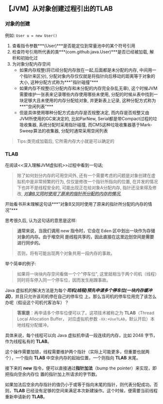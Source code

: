 ## 【JVM】从对象创建过程引出的TLAB

### 对象的创建

例如: `User u = new User()`

1. 查看指令参数***(User)***是否能定位到常量池中的某个符号引用
2. 检查符号引用所代表的类***(com.github.java.User)***是否已经被加载, 解析和初始化过
3. 为对象分配内存空间
   - 如果内存规整(将已经分配内存放在一起,后面都是未分配的内存, 中间用一个指针来区分), 分配对象内存仅仅就是将指针向后移动的距离等于对象的大小, 这种分配方式称为***"指针碰撞"***
   - 如果内存不规整(已分配内存和未分配的内存完全杂乱无章), 这个时候JVM需要维护一张表来记录哪些内存使用哪些未使用, 分配的时候从表中找到一块足够大且未使用的内存分配给对象, 并更新表上记录, 这种分配方式称为***"空闲列表"***
   - 但是具体使用哪种分配方式由内存是否规整决定, 而内存是否规整又由JVM所使用的GC来决定的, 比如ParNew, Serial都是带Compact过程的垃圾收集器, 系统分配时采用指针碰撞, 而CMS这种垃圾收集器基于Mark-Sweep算法的收集器, 分配时通常采用空闲列表

> Tips:类完成加载后, 它所需内存大小就是可以确定的
>

### TLAB

在阅读<<深入理解JVM虚拟机>>过程中看到一句话;

> 除了如何划分内存的可用空间外, 还有一个需要考虑的问题是对象创建在虚拟机中是非常频繁的行为, 仅仅是修改一个指针所指向的位置, 在并发的情况下也并不是线程安全的, 可能出现正在给对象A分配内存, 指针还没来得及修改, ***<u>对象B又同时使用了原来的指针所分配的内存的情况.</u>***

开始看书并未理解这句话***"对象B又同时使用了原来的指针所分配的内存的情况"***

思考很久后, 认为这句话的意思是这样:

> **通常来说，当我们调用 new 指令时，它会在 Eden 区中划出一块作为存储对象的内存。由于堆空间 是线程共享的，因此直接在这里边划空间是需要进行同步的。**
>
> 否则，将有可能出现两个对象共用一段内存的事故。

举个简单的例子:

> 如果将一块块内存空间看做一个个"停车位", 这里就相当于两个司机（线程）同时将车停入同一个停车位，因而发生剐蹭事故。

Java 虚拟机的解决方法是为每个***司机(线程)***预先申请***多个停车位(一块内存缓冲区)***，并且只允许该司机停在自己的停车位 上。那么当司机的停车位用完了该怎么办呢（假设这个司机代客泊车）？

> **答案是**：再申请多个停车位便可以了。这项技术被称之为 **TLAB**（Thread Local Allocation Buffer， 对应虚拟机参数 `-XX:+UseTLAB`，默认开启）本地线程分配缓冲。

具体来说，每个线程可以向 Java 虚拟机申请一段连续的内存，比如 2048 字节，作为线程私有的 **TLAB**。

这个操作需要加锁，线程需要维护两个指针（实际上可能更多，但重要也就两个），一个指向 **TLAB** 中空余内存的起始位置，一个则指向 **TLAB** 末尾。

接下来的 **new** 指令，便可以直接通过**指针加法**（bump the pointer）来实现，即把指向空余内存位 置的指针加上所请求的字节数。

如果加法后空余内存指针的值仍小于或等于指向末尾的指针，则代表分配成功。否则，**TLAB** 已经没有足够的空间来满足本次新建操作。这个时候，便需要当前线程重新申请新的 **TLAB**。

